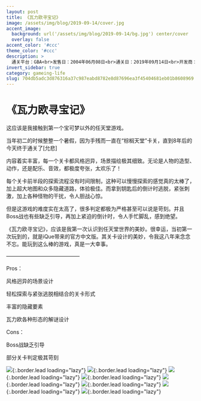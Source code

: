 ```yaml
---
layout: post
title: 《瓦力欧寻宝记》
image: /assets/img/blog/2019-09-14/cover.jpg
accent_image: 
  background: url('/assets/img/blog/2019-09-14/bg.jpg') center/cover
  overlay: false
accent_color: '#ccc'
theme_color: '#ccc'
description: >
  通关平台：GBA<br>发售日：2004年06月08日<br>通关日：2019年09月14日<br>开发商：Nintendo<br>发行商：iQue<br>个人评分：85
invert_sidebar: true
category: gameing-life
slug: 704db5adc3d876316a37c987eabd8782e8d87696ea3f45404681eb01b8608969
---
```


# 《瓦力欧寻宝记》

这应该是我接触到第一个宝可梦以外的任天堂游戏。

当年初二的时候整整一个暑假，因为手残而一直在“棕榈天堂”卡关，直到8年后的今天终于通关了[允悲]

内容着实丰富，每一个关卡都风格迥异，场景描绘极其细致。无论是人物的造型、动作，还是配乐、音效，都极度夸张，太欢乐了！

每个关卡前半段的探索流程没有时间限制，这种可以慢慢探索的感觉真的太棒了，加上超大地图和众多隐藏道路，体验极佳。而拿到钥匙后的倒计时逃脱，紧张刺激，加上各种怪物的干扰，令人胆战心惊。

但是这游戏的难度实在太高了，很多判定都极为严格甚至可以说是苛刻。并且Boss战也有些缺乏引导，再加上紧迫的倒计时，令人手忙脚乱，感到绝望。

《瓦力欧寻宝记》，应该是我第一次认识到任天堂世界的美妙。很幸运，当初第一次玩到的，就是iQue带来的官方中文版。其关卡设计的美妙，令我这八年来念念不忘。能玩到这么棒的游戏，真是一大幸事。

——————————————

Pros：

风格迥异的场景设计

轻松探索与紧张逃脱相结合的关卡形式

丰富的隐藏要素

瓦力欧各种形态的解谜设计

Cons：

Boss战缺乏引导

部分关卡判定极其苛刻

![](/assets/img/blog/2019-09-14/1.jpg){:.border.lead loading="lazy"}
![](/assets/img/blog/2019-09-14/2.jpg){:.border.lead loading="lazy"}
![](/assets/img/blog/2019-09-14/3.jpg){:.border.lead loading="lazy"}
![](/assets/img/blog/2019-09-14/4.jpg){:.border.lead loading="lazy"}
![](/assets/img/blog/2019-09-14/5.jpg){:.border.lead loading="lazy"}
![](/assets/img/blog/2019-09-14/6.jpg){:.border.lead loading="lazy"}
![](/assets/img/blog/2019-09-14/7.jpg){:.border.lead loading="lazy"}
![](/assets/img/blog/2019-09-14/8.jpg){:.border.lead loading="lazy"}


